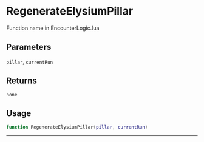 # RegenerateElysiumPillar
Function name in EncounterLogic.lua
## Parameters
`pillar`, `currentRun`
## Returns
`none`
## Usage
```lua
function RegenerateElysiumPillar(pillar, currentRun)
```
---
